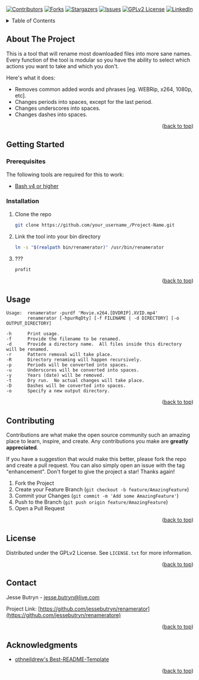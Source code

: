 <div id="top"></div>


<!-- PROJECT SHIELDS -->
<!--
*** I'm using markdown "reference style" links for readability.
*** Reference links are enclosed in brackets [ ] instead of parentheses ( ).
*** See the bottom of this document for the declaration of the reference variables
*** for contributors-url, forks-url, etc. This is an optional, concise syntax you may use.
*** https://www.markdownguide.org/basic-syntax/#reference-style-links
-->
[![Contributors][contributors-shield]][contributors-url]
[![Forks][forks-shield]][forks-url]
[![Stargazers][stars-shield]][stars-url]
[![Issues][issues-shield]][issues-url]
[![GPLv2 License][license-shield]][license-url]
[![LinkedIn][linkedin-shield]][linkedin-url]

<!-- TABLE OF CONTENTS -->
<details>
  <summary>Table of Contents</summary>
  <ol>
    <li>
      <a href="#about-the-project">About The Project</a>
    </li>
    <li>
      <a href="#getting-started">Getting Started</a>
      <ul>
        <li><a href="#prerequisites">Prerequisites</a></li>
        <li><a href="#installation">Installation</a></li>
      </ul>
    </li>
    <li><a href="#usage">Usage</a></li>
    <li><a href="#contributing">Contributing</a></li>
    <li><a href="#license">License</a></li>
    <li><a href="#contact">Contact</a></li>
    <li><a href="#acknowledgments">Acknowledgments</a></li>
  </ol>
</details>



<!-- ABOUT THE PROJECT -->
## About The Project

This is a tool that will rename most downloaded files into more sane names.  Every function of the tool is
modular so you have the ability to select which actions you want to take and which you don't.

Here's what it does:
* Removes common added words and phrases [eg. WEBRip, x264, 1080p, etc].
* Changes periods into spaces, except for the last period.
* Changes underscores into spaces.
* Changes dashes into spaces.

<p align="right">(<a href="#top">back to top</a>)</p>


<!-- GETTING STARTED -->
## Getting Started


### Prerequisites

The following tools are required for this to work:

* [Bash v4 or higher](https://www.gnu.org/software/bash/)


### Installation

1. Clone the repo
   ```sh
   git clone https://github.com/your_username_/Project-Name.git
   ```
2. Link the tool into your bin directory
   ```sh
   ln -s "$(realpath bin/renamerator)" /usr/bin/renamerator
   ```
4. ???
   ```js
   profit
   ```

<p align="right">(<a href="#top">back to top</a>)</p>



<!-- USAGE EXAMPLES -->
## Usage

```
Usage:  renamerator -purdf 'Movie.x264.[DVDRIP].XVID.mp4'
        renamerator [-hpurRqDty] [-f FILENAME | -d DIRECTORY] [-o OUTPUT_DIRECTORY]

-h      Print usage.
-f      Provide the filename to be renamed.
-d      Provide a directory name.  All files inside this directory will be renamed.
-r      Pattern removal will take place.
-R      Directory renaming will happen recursively.
-p      Periods will be converted into spaces.
-u      Underscores will be converted into spaces.
-y      Years (date) will be removed.
-t      Dry run.  No actual changes will take place.
-D      Dashes will be converted into spaces.
-o      Specify a new output directory.
```

<p align="right">(<a href="#top">back to top</a>)</p>




<!-- CONTRIBUTING -->
## Contributing

Contributions are what make the open source community such an amazing place to learn, inspire, and create. Any contributions you make are **greatly appreciated**.

If you have a suggestion that would make this better, please fork the repo and create a pull request. You can also simply open an issue with the tag "enhancement".
Don't forget to give the project a star! Thanks again!

1. Fork the Project
2. Create your Feature Branch (`git checkout -b feature/AmazingFeature`)
3. Commit your Changes (`git commit -m 'Add some AmazingFeature'`)
4. Push to the Branch (`git push origin feature/AmazingFeature`)
5. Open a Pull Request

<p align="right">(<a href="#top">back to top</a>)</p>



<!-- LICENSE -->
## License

Distributed under the GPLv2 License. See `LICENSE.txt` for more information.

<p align="right">(<a href="#top">back to top</a>)</p>



<!-- CONTACT -->
## Contact

Jesse Butryn - jesse.butryn@live.com

Project Link: [https://github.com/jessebutryn/renamerator](https://github.com/jessebutryn/renameratore)

<p align="right">(<a href="#top">back to top</a>)</p>



<!-- ACKNOWLEDGMENTS -->
## Acknowledgments


* [othneildrew's Best-README-Template](https://github.com/othneildrew/Best-README-Template)

<p align="right">(<a href="#top">back to top</a>)</p>



<!-- MARKDOWN LINKS & IMAGES -->
<!-- https://www.markdownguide.org/basic-syntax/#reference-style-links -->
[contributors-shield]: https://img.shields.io/github/contributors/jessebutryn/renamerator.svg?style=for-the-badge
[contributors-url]: https://github.com/jessebutryn/renamerator/graphs/contributors
[forks-shield]: https://img.shields.io/github/forks/jessebutryn/renamerator.svg?style=for-the-badge
[forks-url]: https://github.com/jessebutryn/renamerator/network/members
[stars-shield]: https://img.shields.io/github/stars/jessebutryn/renamerator.svg?style=for-the-badge
[stars-url]: https://github.com/jessebutryn/renamerator/stargazers
[issues-shield]: https://img.shields.io/github/issues/jessebutryn/renamerator.svg?style=for-the-badge
[issues-url]: https://github.com/jessebutryn/renamerator/issues
[license-shield]: https://img.shields.io/github/license/jessebutryn/renamerator.svg?style=for-the-badge
[license-url]: https://github.com/jessebutryn/renamerator/blob/main/LICENSE.txt
[linkedin-shield]: https://img.shields.io/badge/-LinkedIn-black.svg?style=for-the-badge&logo=linkedin&colorB=555
[linkedin-url]: https://www.linkedin.com/in/jesse-butryn
[product-screenshot]: images/screenshot.png
